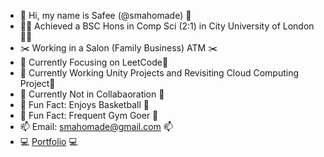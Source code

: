 - 👋 Hi, my name is Safee (@smahomade) 👋
- 👨‍🎓 Achieved a BSC Hons in Comp Sci (2:1) in City University of London 👨‍🎓
- :scissors: Working in a Salon (Family Business) ATM :scissors:
- 🌱 Currently Focusing on LeetCode🌱
- 🔭 Currently Working Unity Projects and Revisiting Cloud Computing Project🔭
- 👯 Currently Not in Collabaoration 👯
- 🏀 Fun Fact: Enjoys Basketball 🏀
- 🏃 Fun Fact: Frequent Gym Goer 🏃
- 📫 Email: smahomade@gmail.com 📫
-  💻 <a href="https://smahomade.github.io">Portfolio</a> 💻




<!--
**smahomade/smahomade** is a ✨ _special_ ✨ repository because its `README.md` (this file) appears on your GitHub profile.

Here are some ideas to get you started:

- 🔭 I’m currently working on ...
- 🌱 I’m currently learning ...
- 👯 I’m looking to collaborate on ...
- 🤔 I’m looking for help with ...
- 💬 Ask me about ...
- 📫 How to reach me: ...
- 😄 Pronouns: ...
- ⚡ Fun fact: ...
-->
